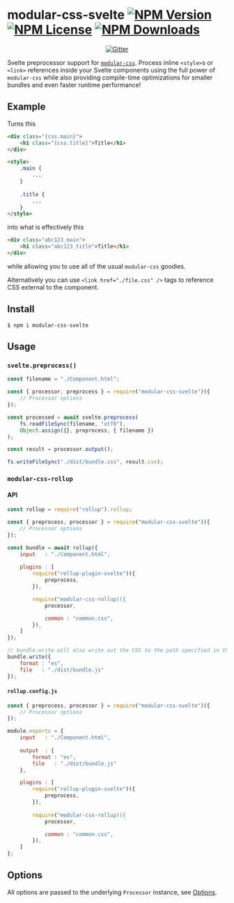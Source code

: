 modular-css-svelte  [![NPM Version](https://img.shields.io/npm/v/modular-css-svelte.svg)](https://www.npmjs.com/package/modular-css-svelte) [![NPM License](https://img.shields.io/npm/l/modular-css-svelte.svg)](https://www.npmjs.com/package/modular-css-svelte) [![NPM Downloads](https://img.shields.io/npm/dm/modular-css-svelte.svg)](https://www.npmjs.com/package/modular-css-svelte)
===========

<p align="center">
    <a href="https://gitter.im/modular-css/modular-css"><img src="https://img.shields.io/gitter/room/modular-css/modular-css.svg" alt="Gitter" /></a>
</p>

Svelte preprocessor support for [`modular-css`](https://github.com/tivac/modular-css). Process inline `<style>`s or `<link>` references inside your Svelte components using the full power of `modular-css` while also providing compile-time optimizations for smaller bundles and even faster runtime performance!

## Example

Turns this

```html
<div class="{css.main}">
    <h1 class="{css.title}">Title</h1>
</div>

<style>
    .main {
        ...
    }
    
    .title {
        ...
    }
</style>
```

into what is effectively this

```html
<div class="abc123_main">
    <h1 class="abc123_title">Title</h1>
</div>
```

while allowing you to use all of the usual `modular-css` goodies.

Alternatively you can use `<link href="./file.css" />` tags to reference CSS external to the component.

## Install

`$ npm i modular-css-svelte`

## Usage

### `svelte.preprocess()`

```js
const filename = "./Component.html";

const { processor, preprocess } = require("modular-css-svelte")({
    // Processor options
});

const processed = await svelte.preprocess(
    fs.readFileSync(filename, "utf8"),
    Object.assign({}, preprocess, { filename })
);

const result = processor.output();

fs.writeFileSync("./dist/bundle.css", result.css);
```

### `modular-css-rollup`

#### API

```js
const rollup = require("rollup").rollup;

const { preprocess, processor } = require("modular-css-svelte")({
    // Processor options
});

const bundle = await rollup({
    input   : "./Component.html",
    
    plugins : [
        require("rollup-plugin-svelte")({
            preprocess,
        }),

        require("modular-css-rollup)({
            processor,

            common : "common.css",
        }),
    ]
});

// bundle.write will also write out the CSS to the path specified in the `css` arg
bundle.write({
    format : "es",
    file   : "./dist/bundle.js"
});
```

#### `rollup.config.js`

```js
const { preprocess, processor } = require("modular-css-svelte")({
    // Processor options
});

module.exports = {
    input   : "./Component.html",
    
    output  : {
        format : "es",
        file   : "./dist/bundle.js"
    },

    plugins : [
        require("rollup-plugin-svelte")({
            preprocess,
        }),
        
        require("modular-css-rollup)({
            processor,

            common : "common.css",
        }),
    ]
};
```

## Options

All options are passed to the underlying `Processor` instance, see [Options](https://github.com/tivac/modular-css/blob/master/docs/api.md#options).
